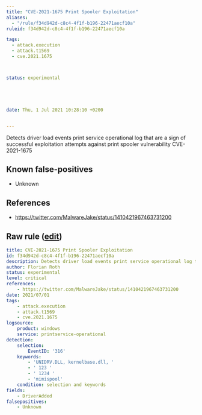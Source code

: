 ```yaml
---
title: "CVE-2021-1675 Print Spooler Exploitation"
aliases:
  - "/rule/f34d942d-c8c4-4f1f-b196-22471aecf10a"
ruleid: f34d942d-c8c4-4f1f-b196-22471aecf10a

tags:
  - attack.execution
  - attack.t1569
  - cve.2021.1675



status: experimental





date: Thu, 1 Jul 2021 10:28:10 +0200


---
```


Detects driver load events print service operational log that are a sign of successful exploitation attempts against print spooler vulnerability CVE-2021-1675

<!--more-->


## Known false-positives

* Unknown



## References

* https://twitter.com/MalwareJake/status/1410421967463731200


## Raw rule ([edit](https://github.com/SigmaHQ/sigma/edit/master/rules/windows/builtin/printservice/win_exploit_cve_2021_1675_printspooler_operational.yml))
```yaml
title: CVE-2021-1675 Print Spooler Exploitation
id: f34d942d-c8c4-4f1f-b196-22471aecf10a
description: Detects driver load events print service operational log that are a sign of successful exploitation attempts against print spooler vulnerability CVE-2021-1675
author: Florian Roth
status: experimental
level: critical
references:
    - https://twitter.com/MalwareJake/status/1410421967463731200
date: 2021/07/01
tags:
    - attack.execution
    - attack.t1569
    - cve.2021.1675
logsource:
    product: windows
    service: printservice-operational
detection:
    selection:
        EventID: '316'
    keywords: 
        - 'UNIDRV.DLL, kernelbase.dll, '
        - ' 123 '
        - ' 1234 '
        - 'mimispool'
    condition: selection and keywords
fields:
    - DriverAdded
falsepositives:
    - Unknown

```
